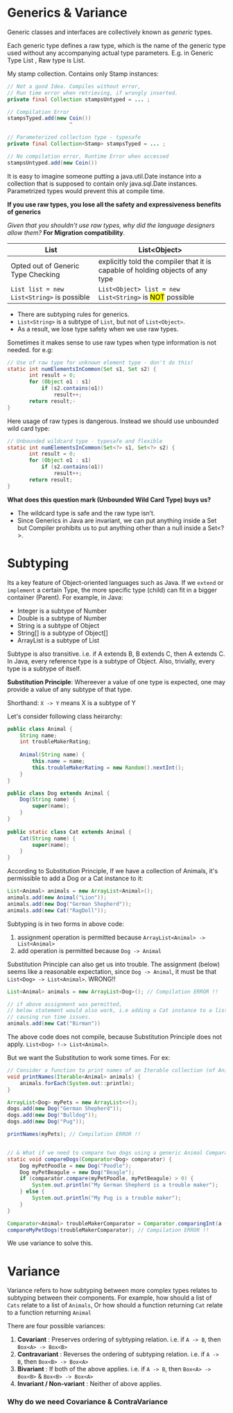 # Generics & Variance

Generic classes and interfaces are collectively known as _generic_ types. 
 
Each generic type defines a raw type, which is the name of the generic type used without any accompanying actual type parameters. E.g. in Generic Type List<E> , Raw type is List.  

My stamp collection. Contains only Stamp instances:

```java
// Not a good Idea. Compiles without error,
// Run time error when retrieving, if wrongly inserted.
private final Collection stampsUntyped = ... ;

// Compilation Error
stampsTyped.add(new Coin())
                    ^

// Parameterized collection type - typesafe
private final Collection<Stamp> stampsTyped = ... ;

// No compilation error, Runtime Error when accessed
stampsUntyped.add(new Coin())
```

It is easy to imagine someone putting a java.util.Date instance into a collection that is supposed to contain only java.sql.Date instances. Parametrized types would prevent this at compile time.

**If you use raw types, you lose all the safety and expressiveness benefits of generics**

*Given that you shouldn’t use raw types, why did the language designers allow them?* **For Migration compatibility**.


| List          |  List\<Object\>    | 
| ------------- | ------------------ |
| Opted out of Generic Type Checking         |  explicitly told the compiler that it is capable of holding objects of any type |
| `List list = new List<String>` is possible | `List<Object> list = new List<String>` is <mark>NOT</mark> possible                          |

* There are subtyping rules for generics.
* `List<String>` is a subtype of `List`, but not of `List<Object>`.
* As a result, we lose type safety when we use raw types.  


Sometimes it makes sense to use raw types when type information is not needed. for e.g:  

```java
// Use of raw type for unknown element type - don't do this!
static int numElementsInCommon(Set s1, Set s2) {       int result = 0;       for (Object o1 : s1)           if (s2.contains(o1))               result++;       return result;-}
```

Here usage of raw types is dangerous. Instead we should use unbounded wild card type:

```java
// Unbounded wildcard type - typesafe and flexible
static int numElementsInCommon(Set<?> s1, Set<?> s2) {       int result = 0;       for (Object o1 : s1)           if (s2.contains(o1))               result++;       return result;}
```

**What does this question mark (Unbounded Wild Card Type) buys us?**   
- The wildcard type is safe and the raw type isn’t.  
- Since Generics in Java are invariant, we can put anything inside a Set but Compiler prohibits us to put anything other than a null inside a Set<?>.


# Subtyping

Its a key feature of Object-oriented languages such as Java. If we `extend` or `implement` a certain Type, the more specific type (child) can fit in a bigger container (Parent). For example, in Java: 

* Integer is a subtype of Number
* Double is a subtype of Number
* String is a subtype of Object
* String[] is a subtype of Object[]
* ArrayList<E> is a subtype of List<E>

Subtype is also transitive. i.e. if A extends B, B extends C, then A extends C.
In Java, every reference type is a subtype of Object. Also, trivially, every type is a subtype of itself.

**Substitution Principle**:
Whereever a value of one type is expected, one may provide a value of any subtype of that type.

Shorthand: `X -> Y` means X is a subtype of Y

Let's consider following class heirarchy:

```java
public class Animal {
    String name;
    int troubleMakerRating;
    
    Animal(String name) {
        this.name = name;
        this.troubleMakerRating = new Random().nextInt();
    }
}

public class Dog extends Animal {
    Dog(String name) {
        super(name);
    }
}
    
public static class Cat extends Animal {
    Cat(String name) {
        super(name);
    }
}

```

According to Substitution Principle, If we have a collection of Animals, it's permissible to add a Dog or a Cat instance to it:  

```java
List<Animal> animals = new ArrayList<Animal>();
animals.add(new Animal("Lion"));
animals.add(new Dog("German Shepherd"));
animals.add(new Cat("RagDoll"));
```
Subtyping is in two forms in above code:  

1. assignment operation is permitted because `ArrayList<Animal> -> List<Animal>`
2. add operation is permitted because `Dog -> Animal`


Substitution Principle can also get us into trouble. The assignment (below) seems like a reasonable expectation, since `Dog -> Animal`, it must be that `List<Dog> -> List<Animal>`. WRONG!! 

```java
List<Animal> animals = new ArrayList<Dog>(); // Compilation ERROR !!

// if above assignment was permitted,
// below statement would also work, i.e adding a Cat instance to a list of Dog,
// causing run time issues.
animals.add(new Cat("Birman"))
```

The above code does not compile, because Substitution Principle does not apply. `List<Dog> !-> List<Animal>`.

But we want the Substitution to work some times. For ex:  

```java
// Consider a function to print names of an Iterable collection (of Animals)
void printNames(Iterable<Animal> animals) {
    animals.forEach(System.out::println);
}

ArrayList<Dog> myPets = new ArrayList<>();
dogs.add(new Dog("German Shepherd"));
dogs.add(new Dog("Bulldog"));
dogs.add(new Dog("Pug"));

printNames(myPets); // Compilation ERROR !!


// & What if we need to compare two dogs using a generic Animal Comparator
static void compareDogs(Comparator<Dog> comparator) {
    Dog myPetPoodle = new Dog("Poodle");
    Dog myPetBeagule = new Dog("Beagle");
    if (comparator.compare(myPetPoodle, myPetBeagule) > 0) {
        System.out.println("My German Shepherd is a trouble maker");
    } else {
        System.out.println("My Pug is a trouble maker");
    }
}

Comparator<Animal> troubleMakerComparator = Comparator.comparingInt(a -> a.troubleMakerRating);
compareMyPetDogs(troubleMakerComparator); // Compilation ERROR !!

```
We use variance to solve this.

# Variance

Variance refers to how subtyping between more complex types relates to subtyping between their components. For example, how should a list of `Cats` relate to a list of `Animals`, Or how should a function returning `Cat` relate to a function returning `Animal`



There are four possible variances:  
1. **Covariant** : Preserves ordering of sybtyping relation. i.e. if `A -> B`, then `Box<A> -> Box<B>`  
2. **Contravariant** : Reverses the ordering of subtyping relation. i.e. if `A -> B`, then `Box<B> -> Box<A>`  
3. **Bivariant** : If both of the above applies. i.e. if `A -> B`, then `Box<A> -> Box<B>` & `Box<B> -> Box<A>`  
4. **Invariant / Non-variant** : Neither of above applies.

### Why do we need Covariance & ContraVariance

